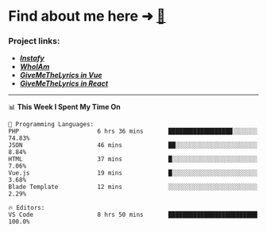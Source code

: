 # Find about me here ➜ [🧑](https://pauabella.dev)

### Project links:
- ***[Instafy](https://instafy.me)***
- ***[WhoIAm](https://pauabella.dev)***
- ***[GiveMeTheLyrics in Vue](https://lyrics.pauabella.dev)***
- ***[GiveMeTheLyrics in React](https://pauabella.dev/GiveMeTheLyrics)***

---
<!--START_SECTION:waka-->
📊 **This Week I Spent My Time On** 

```text
💬 Programming Languages: 
PHP                      6 hrs 36 mins       ██████████████████░░░░░░░   74.83% 
JSON                     46 mins             ██░░░░░░░░░░░░░░░░░░░░░░░   8.84% 
HTML                     37 mins             █░░░░░░░░░░░░░░░░░░░░░░░░   7.06% 
Vue.js                   19 mins             █░░░░░░░░░░░░░░░░░░░░░░░░   3.68% 
Blade Template           12 mins             ░░░░░░░░░░░░░░░░░░░░░░░░░   2.29%

🔥 Editors: 
VS Code                  8 hrs 50 mins       █████████████████████████   100.0%

```


<!--END_SECTION:waka-->
